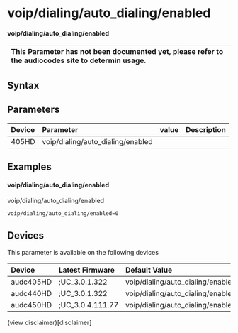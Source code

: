 ﻿---
description: voip/dialing/auto_dialing/enabled
search: false
---

# voip/dialing/auto_dialing/enabled

#### voip/dialing/auto_dialing/enabled


| This Parameter has not been documented yet, please refer to the audiocodes site to determin usage.  | 
| :--- |

## Syntax

## Parameters
|Device|Parameter|value|Description|
|:---|:---|:---|:---|
| 405HD | voip/dialing/auto_dialing/enabled |  |  |

## Examples
#### voip/dialing/auto_dialing/enabled

voip/dialing/auto_dialing/enabled

```
voip/dialing/auto_dialing/enabled=0
```

## Devices
This parameter is available on the following devices

| Device | Latest Firmware | Default Value |
|:---|:---|:---|
| audc405HD | ;UC_3.0.1.322 | voip/dialing/auto_dialing/enabled=0 
| audc440HD | ;UC_3.0.1.322 | voip/dialing/auto_dialing/enabled=0 
| audc450HD | ;UC_3.0.4.111.77 | voip/dialing/auto_dialing/enabled=0 

(view disclaimer)[disclaimer]
